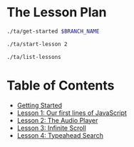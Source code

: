 # The Lesson Plan

```sh
./ta/get-started $BRANCH_NAME
```

```sh
./ta/start-lesson 2
```

```sh
./ta/list-lessons
```
# Table of Contents

* [Getting Started](./lesson-0.md)
* [Lesson 1: Our first lines of JavaScript](./lesson-1.md)
* [Lesson 2: The Audio Player](./lesson-2.md)
* [Lesson 3: Infinite Scroll](./lesson-3.md)
* [Lesson 4: Typeahead Search](./lesson-4.md)
